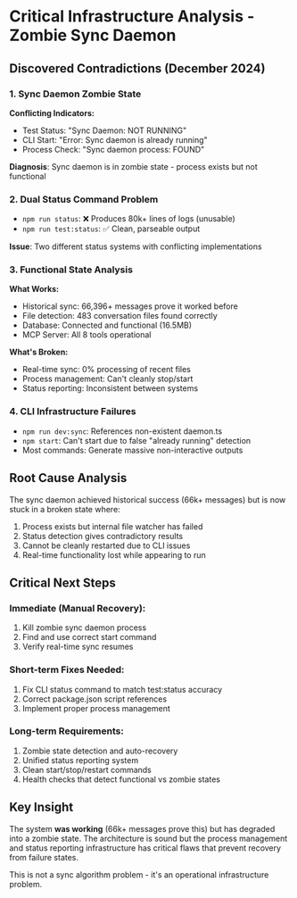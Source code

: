 # Critical Infrastructure Analysis - Zombie Sync Daemon

## Discovered Contradictions (December 2024)

### 1. Sync Daemon Zombie State
**Conflicting Indicators:**
- Test Status: "Sync Daemon: NOT RUNNING"
- CLI Start: "Error: Sync daemon is already running"
- Process Check: "Sync daemon process: FOUND"

**Diagnosis**: Sync daemon is in zombie state - process exists but not functional

### 2. Dual Status Command Problem
- `npm run status`: ❌ Produces 80k+ lines of logs (unusable)
- `npm run test:status`: ✅ Clean, parseable output

**Issue**: Two different status systems with conflicting implementations

### 3. Functional State Analysis
**What Works:**
- Historical sync: 66,396+ messages prove it worked before
- File detection: 483 conversation files found correctly
- Database: Connected and functional (16.5MB)
- MCP Server: All 8 tools operational

**What's Broken:**
- Real-time sync: 0% processing of recent files
- Process management: Can't cleanly stop/start
- Status reporting: Inconsistent between systems

### 4. CLI Infrastructure Failures
- `npm run dev:sync`: References non-existent daemon.ts
- `npm start`: Can't start due to false "already running" detection
- Most commands: Generate massive non-interactive outputs

## Root Cause Analysis

The sync daemon achieved historical success (66k+ messages) but is now stuck in a broken state where:
1. Process exists but internal file watcher has failed
2. Status detection gives contradictory results
3. Cannot be cleanly restarted due to CLI issues
4. Real-time functionality lost while appearing to run

## Critical Next Steps

### Immediate (Manual Recovery):
1. Kill zombie sync daemon process
2. Find and use correct start command
3. Verify real-time sync resumes

### Short-term Fixes Needed:
1. Fix CLI status command to match test:status accuracy
2. Correct package.json script references
3. Implement proper process management

### Long-term Requirements:
1. Zombie state detection and auto-recovery
2. Unified status reporting system
3. Clean start/stop/restart commands
4. Health checks that detect functional vs zombie states

## Key Insight

The system **was working** (66k+ messages prove this) but has degraded into a zombie state. The architecture is sound but the process management and status reporting infrastructure has critical flaws that prevent recovery from failure states.

This is not a sync algorithm problem - it's an operational infrastructure problem.
